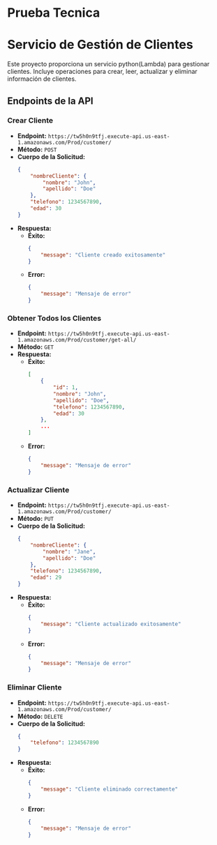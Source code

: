 # Prueba Tecnica
# Servicio de Gestión de Clientes

Este proyecto proporciona un servicio python(Lambda) para gestionar clientes. Incluye operaciones para crear, leer, actualizar y eliminar información de clientes.

## Endpoints de la API

### Crear Cliente

- **Endpoint:** `https://tw5h0n9tfj.execute-api.us-east-1.amazonaws.com/Prod/customer/`
- **Método:** `POST`
- **Cuerpo de la Solicitud:**
    ```json
    {
        "nombreCliente": {
            "nombre": "John",
            "apellido": "Doe"
        },
        "telefono": 1234567890,
        "edad": 30
    }
    ```
- **Respuesta:**
    - **Éxito:**
        ```json
        {
            "message": "Cliente creado exitosamente"
        }
        ```
    - **Error:**
        ```json
        {
            "message": "Mensaje de error"
        }
        ```

### Obtener Todos los Clientes

- **Endpoint:** `https://tw5h0n9tfj.execute-api.us-east-1.amazonaws.com/Prod/customer/get-all/`
- **Método:** `GET`
- **Respuesta:**
    - **Éxito:**
        ```json
        [
            {
                "id": 1,
                "nombre": "John",
                "apellido": "Doe",
                "telefono": 1234567890,
                "edad": 30
            },
            ...
        ]
        ```
    - **Error:**
        ```json
        {
            "message": "Mensaje de error"
        }
        ```

### Actualizar Cliente

- **Endpoint:** `https://tw5h0n9tfj.execute-api.us-east-1.amazonaws.com/Prod/customer/`
- **Método:** `PUT`
- **Cuerpo de la Solicitud:**
    ```json
    {
        "nombreCliente": {
            "nombre": "Jane",
            "apellido": "Doe"
        },
        "telefono": 1234567890,
        "edad": 29
    }
    ```
- **Respuesta:**
    - **Éxito:**
        ```json
        {
            "message": "Cliente actualizado exitosamente"
        }
        ```
    - **Error:**
        ```json
        {
            "message": "Mensaje de error"
        }
        ```

### Eliminar Cliente

- **Endpoint:** `https://tw5h0n9tfj.execute-api.us-east-1.amazonaws.com/Prod/customer/`
- **Método:** `DELETE`
- **Cuerpo de la Solicitud:**
    ```json
    {
        "telefono": 1234567890
    }
    ```
- **Respuesta:**
    - **Éxito:**
        ```json
        {
            "message": "Cliente eliminado correctamente"
        }
        ```
    - **Error:**
        ```json
        {
            "message": "Mensaje de error"
        }
        ```

